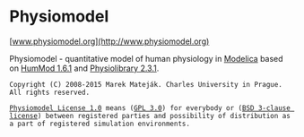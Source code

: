 Physiomodel
===========

[www.physiomodel.org](http://www.physiomodel.org)

Physiomodel - quantitative model of human physiology in [Modelica](http://www.modelica.org) based on [HumMod 1.6.1](http://hummod.org) and [Physiolibrary 2.3.1](http://www.physiolibrary.org).




`Copyright (C) 2008-2015 Marek Mateják. Charles University in Prague. All rights reserved.`

[`Physiomodel License 1.0`](http://www.physiomodel.org/license.html)` means (`[`GPL 3.0`](http://www.gnu.org/licenses/gpl-3.0.en.html)`) for everybody or (`[`BSD 3-clause license`](http://opensource.org/licenses/BSD-3-Clause)`) between registered parties and possibility of distribution as a part of registered simulation environments.`
